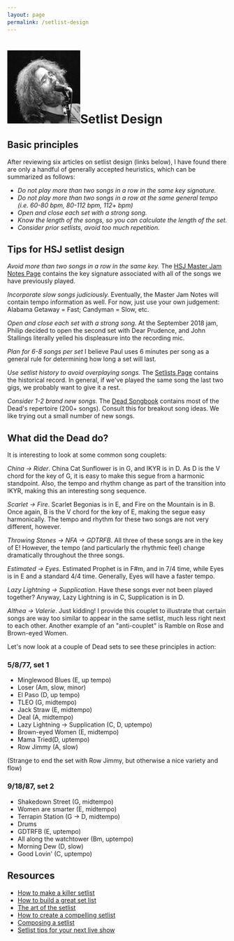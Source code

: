 ```yaml
---
layout: page
permalink: /setlist-design
---
```



<h1><img class="ui avatar image" src="/images/jerryavatar.jpg">Setlist Design</h1>

## Basic principles

After reviewing six articles on setlist design (links below), I have found there are only a handful of generally accepted heuristics, which can be summarized as follows:

* *Do not play more than two songs in a row in the same key signature.*
* *Do not play more than two songs in a row at the same general tempo (i.e. 60-80 bpm, 80-112 bpm, 112+ bpm)*
* *Open and close each set with a strong song.*
* *Know the length of the songs, so you can calculate the length of the set.*
* *Consider prior setlists, avoid too much repetition.*

## Tips for HSJ setlist design

*Avoid more than two songs in a row in the same key.*  The [HSJ Master Jam Notes Page](http://bit.ly/2MK4Y55) contains the key signature associated with all of the songs we have previously played.

*Incorporate slow songs judiciously.* Eventually, the Master Jam Notes will contain tempo information as well. For now, just use your own judgement:  Alabama Getaway = Fast; Candyman = Slow, etc.  

*Open and close each set with a strong song.*  At the September 2018 jam, Philip decided to open the second set with Dear Prudence, and John Stallings literally yelled his displeasure into the recording mic.

*Plan for 6-8 songs per set*  I believe Paul uses 6 minutes per song as a general rule for determining how long a set will last.

*Use setlist history to avoid overplaying songs.*  The [Setlists Page](setlists.html) contains the historical record. In general, if we've played the same song the last two gigs, we probably want to give it a rest.

*Consider 1-2 brand new songs.* The [Dead Songbook](resources/dead5v4.pdf]) contains most of the Dead's repertoire (200+ songs). Consult this for breakout song ideas. We like trying out a small number of new songs.   

## What did the Dead do?

It is interesting to look at some common song couplets:

*China -> Rider*. China Cat Sunflower is in G, and IKYR is in D.  As D is the V chord for the key of G, it is easy to make this segue from a harmonic standpoint.  Also, the tempo and rhythm change as part of the transition into IKYR, making this an interesting song sequence.

*Scarlet -> Fire*.  Scarlet Begonias is in E, and Fire on the Mountain is in B.  Once again, B is the V chord for the key of E, making the segue easy harmonically. The tempo and rhythm for these two songs are not very different, however.

*Throwing Stones -> NFA -> GDTRFB*.  All three of these songs are in the key of E!  However, the tempo (and particularly the rhythmic feel) change dramatically throughout the three songs.

*Estimated -> Eyes*. Estimated Prophet is in F#m, and in 7/4 time, while Eyes is in E and a standard 4/4 time. Generally, Eyes will have a faster tempo.

*Lazy Lightning -> Supplication*. Have these songs ever not been played together? Anyway, Lazy Lightning is in C, Supplication is in D.

*Althea -> Valerie*. Just kidding! I provide this couplet to illustrate that certain songs are way too similar to appear in the same setlist, much less right next to each other.  Another example of an "anti-couplet" is Ramble on Rose and Brown-eyed Women.

Let's now look at a couple of Dead sets to see these principles in action:

### 5/8/77, set 1

* Minglewood Blues (E, up tempo)
* Loser (Am, slow, minor)
* El Paso (D, up tempo)
* TLEO (G, midtempo)
* Jack Straw (E, midtempo)
* Deal (A, midtempo)
* Lazy Lightning -> Supplication (C, D, uptempo)
* Brown-eyed Women (E, midtempo)
* Mama Tried(D, uptempo)
* Row Jimmy (A, slow)

(Strange to end the set with Row Jimmy, but otherwise a nice variety and flow)

### 9/18/87, set 2

* Shakedown Street (G, midtempo)
* Women are smarter (E, midtempo)
* Terrapin Station (G -> D, midtempo)
* Drums
* GDTRFB (E, uptempo)
* All along the watchtower (Bm, uptempo)
* Morning Dew (D, slow)
* Good Lovin' (C, uptempo)


## Resources

* [How to make a killer setlist](http://www.musicentrepreneurhq.com/make-killer-set-list/)
* [How to build a great set list](https://www.tunecore.com/blog/2016/11/build-great-set-list.html)
* [The art of the setlist](https://diymusician.cdbaby.com/musician-tips/the-art-of-the-set-list-choosing-the-right-songs-in-the-right-order/)
* [How to create a compelling setlist](http://blog.sonicbids.com/how-to-create-compelling-setlist)
* [Composing a setlist](http://www.joelmabus.com/composing_a_set_list.htm)
* [Setlist tips for your next live show](https://blog.discmakers.com/2012/03/set-list-tips/)









